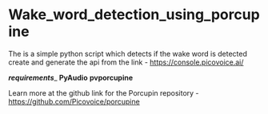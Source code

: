 # Wake_word_detection_using_porcupine
The is a simple python script which detects if the wake word is detected 
create and generate the api from the link - https://console.picovoice.ai/

**_requirements_**_
**PyAudio**
**pvporcupine**



Learn more at the github link for the Porcupin repository - https://github.com/Picovoice/porcupine
